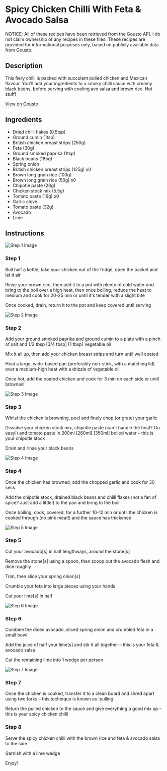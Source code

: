 # Spicy Chicken Chilli With Feta & Avocado Salsa

NOTICE: All of these recipes have been retrieved from the Gousto API. I do not claim ownership of any recipes in these files. These recipes are provided for informational purposes only, based on publicly available data from Gousto.

## Description

This fiery chilli is packed with succulent pulled chicken and Mexican flavour. You'll add your ingredients to a smoky chilli sauce with creamy black beans, before serving with cooling avo salsa and brown rice. Hot stuff! 

[View on Gousto](https://www.gousto.co.uk/recipes/cookbook/spicy-chicken-chilli-with-feta-avo)

## Ingredients

- Dried chilli flakes (0.5tsp)
- Ground cumin (1tsp)
- British chicken breast strips (250g)
- Feta (30g)
- Ground smoked paprika (1tsp)
- Black beans (185g)
- Spring onion
- British chicken breast strips (125g) x0
- Brown long grain rice (100g)
- Brown long grain rice (50g) x0
- Chipotle paste (20g)
- Chicken stock mix (5.5g)
- Tomato paste (16g) x0
- Garlic clove
- Tomato paste (32g)
- Avocado
- Lime

## Instructions

![Step 1 Image](https://production-media.gousto.co.uk/cms/recipe-step-image/Step-1-1586949669906-x200.jpg)

### Step 1

Boil half a kettle, take your chicken out of the fridge, open the packet and let it air

Rinse your brown rice, then add it to a pot with plenty of cold water and bring to the boil over a high heat, then once boiling, reduce the heat to medium and cook for 20-25 min or until it's tender with a slight bite

Once cooked, drain, return it to the pot and keep covered until serving

![Step 2 Image](https://production-media.gousto.co.uk/cms/recipe-step-image/Step-2-1587996594479-x200.jpg)

### Step 2

Add your ground smoked paprika and ground cumin to a plate with a pinch of salt and 1/2 tbsp <span class="text-purple">[3/4 tbsp]</span><span class="text-danger"> [1 tbsp] </span>vegetable oil

Mix it all up, then add your chicken breast strips<span class="text-danger"> </span>and turn until well coated

Heat a large, wide-based pan (preferably non-stick, with a matching lid) over a medium-high heat with a drizzle of vegetable oil

Once hot, add the coated chicken and cook for 3 min on each side or until browned

![Step 3 Image](https://production-media.gousto.co.uk/cms/recipe-step-image/Step-3-1586949680769-x200.jpg)

### Step 3

Whilst the chicken is browning, peel and finely chop (or grate) your garlic

Dissolve your chicken stock mix, chipotle paste (can't handle the heat? Go easy!) and tomato paste in 200ml <span class="text-purple">[260ml]</span> <span class="text-danger">[350ml]</span> boiled water – this is your chipotle stock

Drain and rinse your black beans

![Step 4 Image](https://production-media.gousto.co.uk/cms/recipe-step-image/Step-4-1587996696775-x200.jpg)

### Step 4

Once the chicken has browned, add the chopped garlic and cook for 30 secs

Add the chipotle stock, drained black beans and chilli flakes (not a fan of spice? Just add a little!) to the pan and bring to the boil

Once boiling, cook, covered, for a further 10-12 min or until the chicken is cooked through (no pink meat!) and the sauce has thickened

![Step 5 Image](https://production-media.gousto.co.uk/cms/recipe-step-image/Step-5-1586949689604-x200.jpg)

### Step 5

Cut your avocado[s] in half lengthways, around the stone[s]

Remove the stone[s]<span class="text-danger"> </span>using a spoon, then scoop out the avocado flesh and dice roughly

Trim, then slice your spring onion[s]

Crumble your feta into large pieces using your hands

Cut your lime[s] in half

![Step 6 Image](https://production-media.gousto.co.uk/cms/recipe-step-image/Step-6-1586949693666-x200.jpg)

### Step 6

Combine the diced avocado, sliced spring onion and crumbled feta in a small bowl

Add the juice of half your<span class="text-danger"> </span>lime[s] and stir it all together – this is your feta & avocado salsa

Cut the remaining lime into 1 wedge per person

![Step 7 Image](https://production-media.gousto.co.uk/cms/recipe-step-image/Step-7-1586949698079-x200.jpg)

### Step 7

Once the chicken is cooked, transfer it to a clean board and shred apart using two forks – this technique is known as 'pulling'

Return the pulled chicken to the sauce and give everything a good mix up – this is your spicy chicken chilli

### Step 8

Serve the spicy chicken chilli with the brown rice and feta & avocado salsa to the side

Garnish with a lime wedge

Enjoy!

